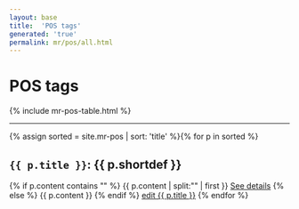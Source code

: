 ```yaml
---
layout: base
title:  'POS tags'
generated: 'true'
permalink: mr/pos/all.html
---
```


# POS tags

{% include mr-pos-table.html %}

----------

{% assign sorted = site.mr-pos | sort: 'title' %}{% for p in sorted %}
<a id="al-mr-pos/{{ p.title }}" class="al-dest"/>
<h2><code>{{ p.title }}</code>: {{ p.shortdef }}</h2>
{% if p.content contains "<!--details-->" %}    
{{ p.content | split:"<!--details-->" | first }}
<a href="{{ p.title }}" class="al-doc">See details</a>
{% else %}
{{ p.content }}
{% endif %}
<a href="{{ site.git_edit }}/{% if p.collection %}{{ p.relative_path }}{% else %}{{ p.path }}{% endif %}" target="#">edit {{ p.title }}</a>
{% endfor %}
